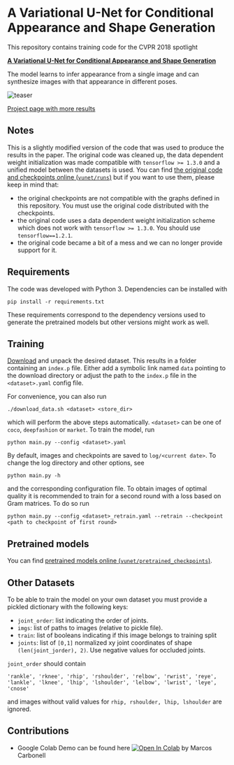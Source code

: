 # A Variational U-Net for Conditional Appearance and Shape Generation

This repository contains training code for the CVPR 2018 spotlight

[**A Variational U-Net for Conditional Appearance and Shape Generation**](https://compvis.github.io/vunet/images/vunet.pdf)

The model learns to infer appearance from a single image and can synthesize
images with that appearance in different poses.

![teaser](assets/cvpr2018_large.gif)

[Project page with more results](https://compvis.github.io/vunet/)

## Notes

This is a slightly modified version of the code that was used to produce the
results in the paper. The original code was cleaned up, the data dependent
weight initialization was made compatible with `tensorflow >= 1.3.0` and a
unified model between the datasets is used. You can find [the original code and
checkpoints online (`vunet/runs`)](https://heibox.uni-heidelberg.de/d/71842715a8/) but if you want to use
them, please keep in mind that:

- the original checkpoints are not compatible with the graphs defined in this
  repository. You must use the original code distributed with the checkpoints.
- the original code uses a data dependent weight initialization scheme which
  does not work with `tensorflow >= 1.3.0`. You should use `tensorflow==1.2.1`.
- the original code became a bit of a mess and we can no longer provide support for
  it.

## Requirements

The code was developed with Python 3. Dependencies can be installed with

    pip install -r requirements.txt

These requirements correspond to the dependency versions used to generate the
pretrained models but other versions might work as well.

## Training

[Download](https://heibox.uni-heidelberg.de/d/71842715a8/) and unpack the desired dataset.
This results in a folder containing an `index.p` file. Either add a symbolic
link named `data` pointing to the download directory or adjust the path to
the `index.p` file in the `<dataset>.yaml` config file.

For convenience, you can also run

    ./download_data.sh <dataset> <store_dir>

which will perform the above steps automatically. `<dataset>` can be one of
`coco`, `deepfashion` or `market`. To train the model, run

    python main.py --config <dataset>.yaml

By default, images and checkpoints are saved to `log/<current date>`. To
change the log directory and other options, see

    python main.py -h

and the corresponding configuration file. To obtain images of optimal
quality it is recommended to train for a second round with a loss based on
Gram matrices. To do so run

    python main.py --config <dataset>_retrain.yaml --retrain --checkpoint <path to checkpoint of first round>


## Pretrained models

You can find [pretrained models
online (`vunet/pretrained_checkpoints`)](https://heibox.uni-heidelberg.de/d/71842715a8/).


## Other Datasets

To be able to train the model on your own dataset you must provide a pickled
dictionary with the following keys:

- `joint_order`: list indicating the order of joints. 
- `imgs`: list of paths to images (relative to pickle file).
- `train`: list of booleans indicating if this image belongs to training split
- `joints`: list of `[0,1]` normalized xy joint coordinates of shape `(len(joint_jorder), 2)`. Use negative values for occluded joints.

`joint_order` should contain

    'rankle', 'rknee', 'rhip', 'rshoulder', 'relbow', 'rwrist', 'reye', 'lankle', 'lknee', 'lhip', 'lshoulder', 'lelbow', 'lwrist', 'leye', 'cnose'

and images without valid values for `rhip, rshoulder, lhip, lshoulder` are
ignored.

## Contributions

- Google Colab Demo can be found here [![Open In Colab](https://colab.research.google.com/assets/colab-badge.svg)](https://colab.research.google.com/drive/1nKtymlEhcE4aZs-EOTBaqPPIAKX5RQB8#scrollTo=m0TFJfYd6pOT) by Marcos Carbonell
